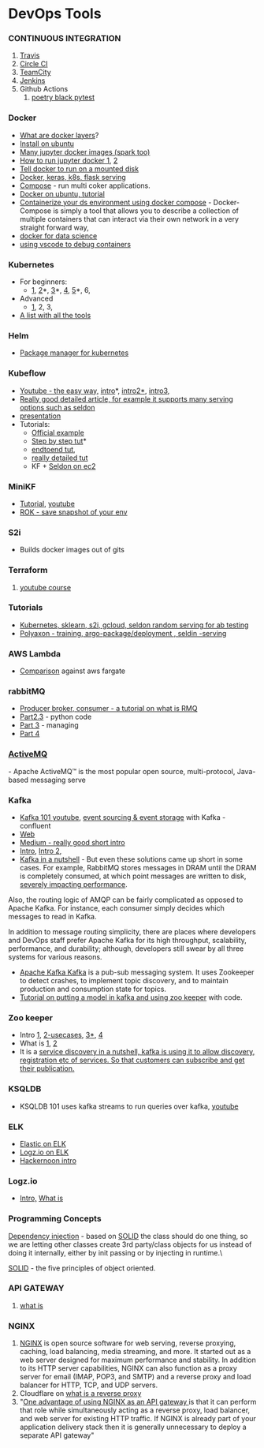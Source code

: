 # DevOps Tools

### CONTINUOUS INTEGRATION

1. [Travis](https://travis-ci.org/)
2. [Circle CI](https://circleci.com/)
3. [TeamCity](https://www.jetbrains.com/teamcity/)
4. [Jenkins](https://www.jenkins.io/)
5. Github Actions
   1. [poetry black pytest](https://medium.com/@vanflymen/blazing-fast-ci-with-github-actions-poetry-black-and-pytest-9e74299dd4a5)

### Docker&#x20;

* [What are docker layers](https://medium.com/@jessgreb01/digging-into-docker-layers-c22f948ed612)?
* [Install on ubuntu](https://linuxconfig.org/how-to-install-docker-on-ubuntu-18-04-bionic-beaver)
* [Many jupyter docker images (spark too)](https://jupyter-docker-stacks.readthedocs.io/en/latest/using/selecting.html)
* [How to run jupyter docker 1](https://medium.com/@rahulvaish/jupyter-docker-badd38fd6b51), [2](https://medium.com/fundbox-engineering/overview-d3759e83969c)
* [Tell docker to run on a mounted disk](https://stackoverflow.com/questions/32070113/how-do-i-change-the-default-docker-container-location)
* [Docker, keras, k8s, flask serving](https://medium.com/analytics-vidhya/deploy-your-first-deep-learning-model-on-kubernetes-with-python-keras-flask-and-docker-575dc07d9e76)
* [Compose](https://docs.docker.com/compose/) - run multi coker applications.
* [Docker on ubuntu, tutorial](https://medium.com/fundbox-engineering/overview-d3759e83969c)
* [Containerize your ds environment using docker compose](https://towardsdatascience.com/containerize-your-whole-data-science-environment-or-anything-you-want-with-docker-compose-e962b8ce8ce5) - Docker-Compose is simply a tool that allows you to describe a collection of multiple containers that can interact via their own network in a very straight forward way,&#x20;
* [docker for data science](https://aoyilmaz.medium.com/docker-in-data-science-and-a-friendly-beginner-to-docker-186fafdfbdeb)
* [using vscode to debug containers](https://nirradi.medium.com/vsc-vs-pycharm-developing-inside-docker-containers-4892c83d30e4)

### Kubernetes

* For beginners:
  * [1](https://medium.com/containermind/a-beginners-guide-to-kubernetes-7e8ca56420b6), [2](https://medium.com/faun/kubernetes-basics-for-new-users-d57fdf85adba)\*, [3](https://medium.com/google-cloud/kubernetes-101-pods-nodes-containers-and-clusters-c1509e409e16)\*, [4](https://medium.com/swlh/kubernetes-in-a-nutshell-tutorial-for-beginners-caa442dfd6c0), [5](https://kubernetes.io/docs/tutorials/kubernetes-basics/)\*, 6,&#x20;
* Advanced&#x20;
  * [1](https://www.freecodecamp.org/news/learn-kubernetes-in-under-3-hours-a-detailed-guide-to-orchestrating-containers-114ff420e882/), 2, 3,
* [A list with all the tools ](https://collabnix.github.io/kubetools/)

### Helm

* [Package manager for kubernetes](https://helm.sh/)

### Kubeflow

* [Youtube - the easy way,](https://www.youtube.com/watch?v=P5wcE4IwKgQ) [intro](https://medium.com/@amina.alsherif/how-to-get-started-with-kubeflow-187792f3e99)\*, [intro2\*](https://kubernetes.io/blog/2017/12/introducing-kubeflow-composable/), [intro3](https://medium.com/better-programming/kubeflow-pipelines-with-gpus-1af6a74ec2a),
* [Really good detailed article, for example it supports many serving options such as seldon](https://ubuntu.com/blog/ml-serving-models-with-kubeflow-on-ubuntu-part-1)
* [presentation](https://www.oliverwyman.com/content/dam/oliver-wyman/v2/events/2018/March/Google\_London\_Event/Public%20Introduction%20to%20Kubeflow.pdf)
* Tutorials:
  * [Official example](https://github.com/kubeflow/example-seldon)
  * [Step by step tut](https://codelabs.developers.google.com/codelabs/cloud-kubeflow-e2e-gis/index.html?index=..%2F..index#0)\*
  * [endtoend tut](https://journal.arrikto.com/an-end-to-end-ml-pipeline-on-prem-notebooks-kubeflow-pipelines-on-the-new-minikf-ee618b7dc7de),&#x20;
  * [really detailed tut](https://towardsdatascience.com/how-to-create-and-deploy-a-kubeflow-machine-learning-pipeline-part-1-efea7a4b650f)
  * KF + [Seldon on ec2](https://docs.seldon.io/projects/seldon-core/en/latest/examples/kubeflow\_seldon\_e2e\_pipeline.html)

### MiniKF

* [Tutorial](https://journal.arrikto.com/an-end-to-end-ml-pipeline-on-prem-notebooks-kubeflow-pipelines-on-the-new-minikf-ee618b7dc7de), [youtube](https://www.youtube.com/watch?v=XZGHFktDSE0)
* [ROK - save snapshot of your env](https://journal.arrikto.com/arrikto-launches-rok-and-rok-registry-93d76eb0c3a2)

### S2i

* Builds docker images out of gits

### Terraform

1. [youtube course](https://www.youtube.com/watch?v=SLB\_c\_ayRMo)



### Tutorials&#x20;

* [Kubernetes, sklearn, s2i, gcloud, seldon random serving for ab testing](https://medium.com/analytics-vidhya/manage-ml-deployments-like-a-boss-deploy-your-first-ab-test-with-sklearn-kubernetes-and-b10ae0819dfe)
* [Polyaxon - training, argo-package/deployment , seldin -serving](https://medium.com/analytics-vidhya/polyaxon-argo-and-seldon-for-model-training-package-and-deployment-in-kubernetes-fa089ba7d60b)

### AWS Lambda

* [Comparison](https://www.bluematador.com/blog/serverless-in-aws-lambda-vs-fargate) against aws fargate

### rabbitMQ&#x20;

* [Producer broker, consumer - a tutorial on what is RMQ](https://www.cloudamqp.com/blog/2015-05-18-part1-rabbitmq-for-beginners-what-is-rabbitmq.html)
* [Part2.3](https://www.cloudamqp.com/blog/2015-05-21-part2-3-rabbitmq-for-beginners\_example-and-sample-code-python.html) - python code
* [Part 3](https://www.cloudamqp.com/blog/2015-05-27-part3-rabbitmq-for-beginners\_the-management-interface.html) -  managing
* [Part 4](https://www.cloudamqp.com/blog/2015-09-03-part4-rabbitmq-for-beginners-exchanges-routing-keys-bindings.html)

### [ActiveMQ ](http://activemq.apache.org/)

\- Apache ActiveMQ™ is the most popular open source, multi-protocol, Java-based messaging serve

### Kafka&#x20;

* [Kafka 101 youtube](https://www.youtube.com/watch?v=j4bqyAMMb7o\&list=PLa7VYi0yPIH0KbnJQcMv5N9iW8HkZHztH), [event sourcing & event storage](https://www.youtube.com/watch?v=p\_sSRwpBkgs\&list=PLa7VYi0yPIH1TXGUoSUqXgPMD2SQXEXxj\&index=1) with Kafka - confluent
* [Web](https://kafka.apache.org/)
* [Medium - really good short intro](https://medium.com/hacking-talent/kafka-all-you-need-to-know-8c7251b49ad0)
* [Intro](https://medium.com/@jcbaey/what-is-apache-kafka-e9e73884e367), [Intro 2](https://medium.com/@patelharshali136/apache-kafka-tutorial-kafka-for-beginners-a58140cef84f),&#x20;
* [Kafka in a nutshell](https://medium.com/@aiven\_io/apache-kafka-in-a-nutshell-df10dfcc7dc) - But even these solutions came up short in some cases. For example, RabbitMQ stores messages in DRAM until the DRAM is completely consumed, at which point messages are written to disk, [severely impacting performance](https://blog.mavenhive.in/which-one-to-use-and-when-rabbitmq-vs-apache-kafka-7d5423301b58).

Also, the routing logic of AMQP can be fairly complicated as opposed to Apache Kafka. For instance, each consumer simply decides which messages to read in Kafka.

In addition to message routing simplicity, there are places where developers and DevOps staff prefer Apache Kafka for its high throughput, scalability, performance, and durability; although, developers still swear by all three systems for various reasons.

* [Apache Kafka Kafka](https://medium.com/develbyte/introduction-to-zookeeper-bcda7ef136cd) is a pub-sub messaging system. It uses Zookeeper to detect crashes, to implement topic discovery, and to maintain production and consumption state for topics.
* [Tutorial on putting a model in kafka and using zoo keeper](https://towardsdatascience.com/putting-ml-in-production-i-using-apache-kafka-in-python-ce06b3a395c8) with code.

### Zoo keeper

* Intro [1](https://medium.com/@rinu.gour123/role-of-apache-zookeeper-in-kafka-monitoring-configuration-c5bd1a7e4226), [2-usecases](https://medium.com/@bikas.katwal10/zookeeper-introduction-designing-a-distributed-system-using-zookeeper-and-java-7f1b108e236e), [3\*](https://medium.com/@ben2460/about-apache-zookeeper-distributed-lock-1a990315e05c), [4](https://www.tutorialspoint.com/zookeeper/zookeeper\_overview.htm)
* What is [1](https://medium.com/@gavindya/what-is-zookeeper-db8dfc30fc9b), [2](https://medium.com/rahasak/apache-zookeeper-31b2091657a8)
* It is a [service discovery in a nutshell, kafka is using it to allow discovery, registration etc of services. So that customers can subscribe and get their publication. ](https://www.quora.com/What-is-ZooKeeper)

### KSQLDB

* KSQLDB 101 uses kafka streams to run queries over kafka, [youtube](https://www.youtube.com/watch?v=oThQzCXjuk4\&list=PLa7VYi0yPIH3ulxsOf5g43\_QiB-HOg5\_Y)

### ELK

* [Elastic on ELK](https://www.elastic.co/what-is/elk-stack)
* [Logz.io on ELK](https://logz.io/learn/complete-guide-elk-stack)
* [Hackernoon intro](https://hackernoon.com/elastic-stack-a-brief-introduction-794bc7ff7d4f)

### Logz.io

* [Intro,](https://www.youtube.com/watch?v=LqJYeeTss9Q) [What is](https://www.youtube.com/watch?v=6VVig5tnTJE)



### Programming Concepts

[Dependency injection](https://www.freecodecamp.org/news/a-quick-intro-to-dependency-injection-what-it-is-and-when-to-use-it-7578c84fa88f/) - based on [SOLID](https://scotch.io/bar-talk/s-o-l-i-d-the-first-five-principles-of-object-oriented-design#toc-single-responsibility-principle) the class should do one thing, so we are letting other classes create 3rd party/class objects for us instead of doing it internally, either by init passing or by injecting in runtime.\


[SOLID](https://scotch.io/bar-talk/s-o-l-i-d-the-first-five-principles-of-object-oriented-design#toc-single-responsibility-principle) - the five principles of object oriented.&#x20;

### API GATEWAY

1. [what is](https://www.javatpoint.com/introduction-to-api-gateways)

### NGINX

1. [NGINX](https://www.nginx.com/resources/glossary/nginx/) is open source software for web serving, reverse proxying, caching, load balancing, media streaming, and more. It started out as a web server designed for maximum performance and stability. In addition to its HTTP server capabilities, NGINX can also function as a proxy server for email (IMAP, POP3, and SMTP) and a reverse proxy and load balancer for HTTP, TCP, and UDP servers.
2. Cloudflare on [what is a reverse proxy](https://www.cloudflare.com/learning/cdn/glossary/reverse-proxy/)
3. "[One advantage of using NGINX as an API gateway ](https://www.nginx.com/blog/deploying-nginx-plus-as-an-api-gateway-part-1/)is that it can perform that role while simultaneously acting as a reverse proxy, load balancer, and web server for existing HTTP traffic. If NGINX is already part of your application delivery stack then it is generally unnecessary to deploy a separate API gateway"

